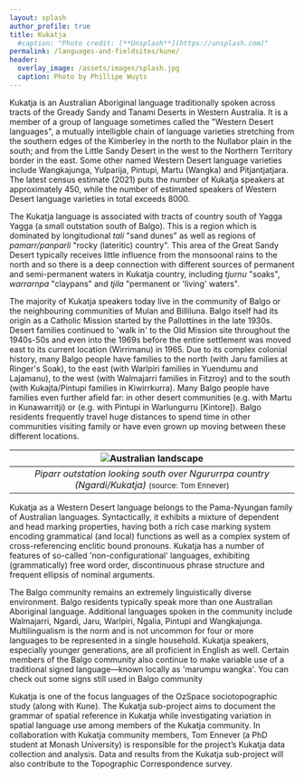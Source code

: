```yaml
---
layout: splash
author_profile: true
title: Kukatja
  #caption: "Photo credit: [**Unsplash**](https://unsplash.com)"
permalink: /languages-and-fieldsites/kune/
header:
  overlay_image: /assets/images/splash.jpg
  caption: Photo by Phillipe Wuyts
---
```

Kukatja is an Australian Aboriginal language traditionally spoken across tracts of the Gready Sandy and Tanami Deserts in Western Australia. It is a member of a group of language sometimes called the "Western Desert languages", a mutually intelligble chain of language varieties stretching from the southern edges of the Kimberley in the north to the Nullabor plain in the south; and from the Little Sandy Desert in the west to the Northern Territory border in the east. Some other named Western Desert language varieties include Wangkajunga, Yulparija, Pintupi, Martu (Wangka) and Pitjantjatjara. The latest census estimate (2021) puts the number of Kukatja speakers at approximately 450, while the number of estimated speakers of Western Desert language varieties in total exceeds 8000.

The Kukatja language is associated with tracts of country south of Yagga Yagga (a small outstation south of Balgo). This is a region which is dominated by longitudional *tali* "sand dunes" as well as regions of *pamarr/panparli* "rocky (lateritic) country". This area of the Great Sandy Desert typically receives little influence from the monsoonal rains to the north and so there is a deep connection with different sources of permanent and semi-permanent waters in Kukatja country, including *tjurnu* "soaks", *warrarnpa* "claypans" and *tjila* "permanent or 'living' waters".

The majority of Kukatja speakers today live in the community of Balgo or the neighbouring communities of Mulan and Billiluna. Balgo itself had its origin as a Catholic Mission started by the Pallottines in the late 1930s. Desert families continued to 'walk in' to the Old Mission site throughout the 1940s-50s and even into the 1969s before the entire settlement was moved east to its current location (Wirrimanu) in 1965. Due to its complex colonial history, many Balgo people have families to the north (with Jaru families at Ringer's Soak), to the east (with Warlpiri families in Yuendumu and Lajamanu), to the west (with Walmajarri families in Fitzroy) and to the south (with Kukajta/Pintupi families in Kiwirrkurra). Many Balgo people have families even further afield far: in other desert communities (e.g. with Martu in Kunawarritji) or (e.g. with Pintupi in Warlungurru [Kintore]). Balgo residents frequently travel huge distances to spend time in other communities visiting family or have even grown up moving between these different locations.

| ![Australian landscape](/assets/images/GOPR0065.JPG "Picture of Australian landscape") |
|:--:|
| *Piparr outstation looking south over Ngururrpa country (Ngardi/Kukatja)* <small> (source: Tom Ennever) </small> |

Kukatja as a Western Desert language belongs to the Pama-Nyungan family of Australian languages. Syntactically, it exhibits a mixture of dependent and head marking properties, having both a rich case marking system encoding grammatical (and local) functions as well as a complex system of cross-referencing enclitic bound pronouns. Kukatja has a number of features of so-called 'non-configurational' languages, exhibiting (grammatically) free word order, discontinuous phrase structure and frequent ellipsis of nominal arguments.

The Balgo community remains an extremely linguistically diverse environment. Balgo residents typically speak more than one Australian Aboriginal language. Additional languages spoken in the community include Walmajarri, Ngardi, Jaru, Warlpiri, Ngalia, Pintupi and Wangkajunga. Multilingualism is the norm and is not uncommon for four or more languages to be represented in a single household. Kukatja speakers, especially younger generations, are all proficient in English as well. Certain members of the Balgo community also continue to make variable use of a traditional signed language—known locally as 'marumpu wangka'. You can check out some signs still used in Balgo community 

Kukatja is one of the focus languages of the OzSpace sociotopographic study (along with Kune). The Kukatja sub-project aims to document the grammar of spatial reference in Kukatja while investigating variation in spatial language use among members of the Kukatja community. In collaboration with Kukatja community members, Tom Ennever (a PhD student at Monash University) is responsible for the project’s Kukatja data collection and analysis. Data and results from the Kukatja sub-project will also contribute to the Topographic Correspondence survey.
